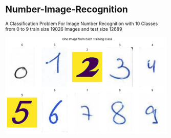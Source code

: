 # Number-Image-Recognition

A Classification Problem For Image Number Recognition with 10 Classes from 0 to 9
train size 19026 Images and test size 12689

![My Image](https://github.com/essamalaa1/Number-Image-Recognition/blob/main/c2eae66e-6e6e-4179-bbaa-60038bdf4d52.png)
